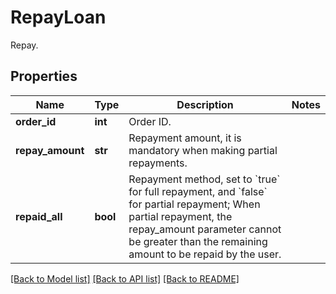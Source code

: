# RepayLoan

Repay.
## Properties
Name | Type | Description | Notes
------------ | ------------- | ------------- | -------------
**order_id** | **int** | Order ID. | 
**repay_amount** | **str** | Repayment amount, it is mandatory when making partial repayments. | 
**repaid_all** | **bool** | Repayment method, set to &#x60;true&#x60; for full repayment, and &#x60;false&#x60; for partial repayment; When partial repayment, the repay_amount parameter cannot be greater than the remaining amount to be repaid by the user.  | 

[[Back to Model list]](../README.md#documentation-for-models) [[Back to API list]](../README.md#documentation-for-api-endpoints) [[Back to README]](../README.md)


